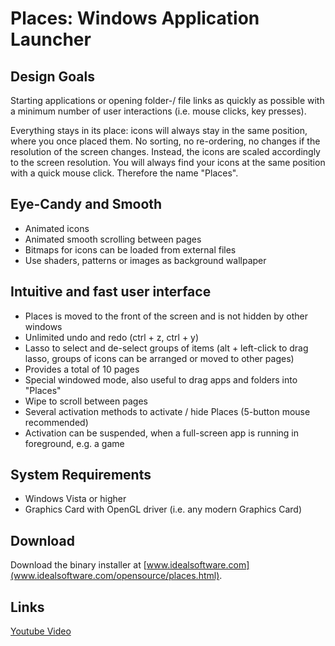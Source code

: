 # Places: Windows Application Launcher


## Design Goals
Starting applications or opening folder-/ file links as quickly as possible with a minimum number of user interactions (i.e. mouse clicks, key presses).

Everything stays in its place: icons will always stay in the same position, where you once placed them. No sorting, no re-ordering, no changes if the resolution of the screen changes. Instead, the icons are scaled accordingly to the screen resolution. You will always find your icons at the same position with a quick mouse click. Therefore the name "Places".

## Eye-Candy and Smooth
 - Animated icons
 - Animated smooth scrolling between pages
 - Bitmaps for icons can be loaded from external files
 - Use shaders, patterns or images as background wallpaper
    
## Intuitive and fast user interface
 - Places is moved to the front of the screen and is not hidden by other windows
 - Unlimited undo and redo (ctrl + z, ctrl + y)
 - Lasso to select and de-select groups of items (alt + left-click to drag lasso, groups of icons can be arranged or moved to other pages)
 - Provides a total of 10 pages
 - Special windowed mode, also useful to drag apps and folders into "Places"
 - Wipe to scroll between pages
 - Several activation methods to activate / hide Places (5-button mouse recommended)
 - Activation can be suspended, when a full-screen app is running in foreground, e.g. a game

## System Requirements
 - Windows Vista or higher
 - Graphics Card with OpenGL driver (i.e. any modern Graphics Card)

## Download
Download the binary installer at [www.idealsoftware.com](www.idealsoftware.com/opensource/places.html).

## Links
[Youtube Video](https://youtu.be/onOWVSTzzqM)
